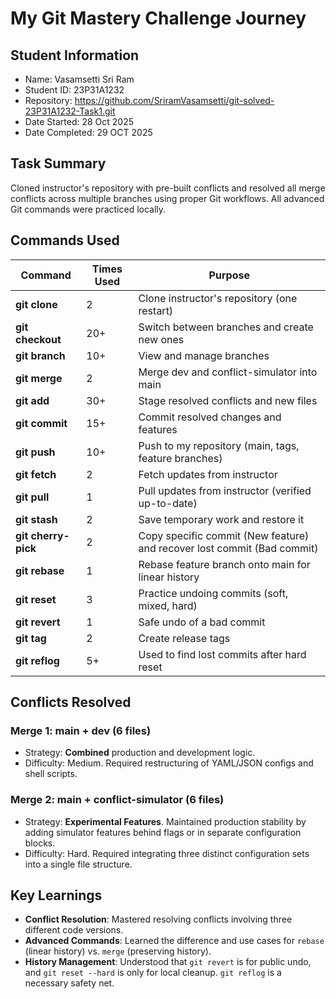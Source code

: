 # My Git Mastery Challenge Journey

## Student Information
- Name: Vasamsetti Sri Ram
- Student ID: 23P31A1232
- Repository: https://github.com/SriramVasamsetti/git-solved-23P31A1232-Task1.git
- Date Started: 28 Oct 2025
- Date Completed: 29 OCT 2025

## Task Summary
Cloned instructor's repository with pre-built conflicts and resolved all merge conflicts across multiple branches using proper Git workflows. All advanced Git commands were practiced locally.

## Commands Used

| Command | Times Used | Purpose |
|---------|------------|----------|
| **git clone** | 2 | Clone instructor's repository (one restart) |
| **git checkout** | 20+ | Switch between branches and create new ones |
| **git branch** | 10+ | View and manage branches |
| **git merge** | 2 | Merge dev and conflict-simulator into main |
| **git add** | 30+ | Stage resolved conflicts and new files |
| **git commit** | 15+ | Commit resolved changes and features |
| **git push** | 10+ | Push to my repository (main, tags, feature branches) |
| **git fetch** | 2 | Fetch updates from instructor |
| **git pull** | 1 | Pull updates from instructor (verified up-to-date) |
| **git stash** | 2 | Save temporary work and restore it |
| **git cherry-pick** | 2 | Copy specific commit (New feature) and recover lost commit (Bad commit) |
| **git rebase** | 1 | Rebase feature branch onto main for linear history |
| **git reset** | 3 | Practice undoing commits (soft, mixed, hard) |
| **git revert** | 1 | Safe undo of a bad commit |
| **git tag** | 2 | Create release tags |
| **git reflog** | 5+ | Used to find lost commits after hard reset |

## Conflicts Resolved

### Merge 1: main + dev (6 files)
- Strategy: **Combined** production and development logic.
- Difficulty: Medium. Required restructuring of YAML/JSON configs and shell scripts.

### Merge 2: main + conflict-simulator (6 files)
- Strategy: **Experimental Features**. Maintained production stability by adding simulator features behind flags or in separate configuration blocks.
- Difficulty: Hard. Required integrating three distinct configuration sets into a single file structure.

## Key Learnings
- **Conflict Resolution**: Mastered resolving conflicts involving three different code versions.
- **Advanced Commands**: Learned the difference and use cases for `rebase` (linear history) vs. `merge` (preserving history).
- **History Management**: Understood that `git revert` is for public undo, and `git reset --hard` is only for local cleanup. `git reflog` is a necessary safety net.